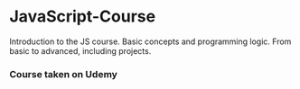 # JavaScript-Course
 
Introduction to the JS course. Basic concepts and programming logic. From basic to advanced, including projects.

### Course taken on Udemy